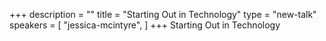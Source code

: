 +++
description = ""
title = "Starting Out in Technology"
type = "new-talk"
speakers = [
        "jessica-mcintyre",
]
+++
Starting Out in Technology